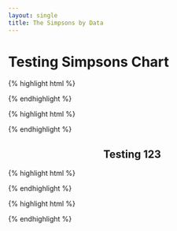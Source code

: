 ```yaml
---
layout: single
title: The Simpsons by Data
---
```


# Testing Simpsons Chart

{% highlight html %}
<style>
    circle.dimple-series-1 {
      fill: red;
    }

    h2 {
      text-align: center;
    }
  </style>
 {% endhighlight %}


{% highlight html %}
<div id='d3div'></div>
{% endhighlight %}

## Testing 123

{% highlight html %}

<script src="http://d3js.org/d3.v4.min.js"></script>
<script src="http://dimplejs.org/dist/dimple.v2.3.0.min.js"></script>
<script type="text/javascript">
    function draw(data) {

      "use strict";
      var margin = 30,
          width = 1500 - margin,
          height =550 - margin;

      d3.select("body")
        .append("h2")
        .text("The Simpsons by Data")

      var svg = d3.select("body")
        .append("svg")
          .attr("width", width + margin)
          .attr("height", height + margin)
        .append('g')
            .attr('class','chart');




      var myChart = new dimple.chart(svg, data);
      myChart.setBounds(60, 60, 1000, 350);   
      var x = myChart.addTimeAxis("x", "Air Date","%Y-%m-%d","%Y-%m-%d");
      x.tickFormat ="%Y"
      var y = myChart.addCategoryAxis("y", "IMDB Rating");
      y.overrideMin = 4.5;
      y.overrideMax = 9.2;
      var z = myChart.addMeasureAxis("z", "US Viewers in Millions");
      z.overrideMin = 0;
      z.overrideMax = 100;
      var mySeries = myChart.addSeries(["Air Date","Episode","Title","US Viewers in Millions","IMDB Rating","Director","Writer","Season"], dimple.plot.bubble);
      mySeries.getTooltipText = function (e) {
          return [
              "Season: " + e.aggField[7],
              "Episode: " + e.aggField[1],
              "Title: " + e.aggField[2],
              "Air Date: " + e.aggField[0],
              "Director: " + e.aggField[5],
              "Writer: " + e.aggField[6],
              "IMDB Rating: " + e.aggField[4],
              "US Viewers in Millions: " + e.aggField[3]
          ];
      };
      
      myChart.draw();
      x.tickFormat ="%Y-%m-%d"




    };
</script>

{% endhighlight %}


{% highlight html %}
<script type="text/javascript">
/*
  Use D3 (not dimple.js) to load the TSV file
  and pass the contents of it to the draw function
  */
d3.tsv("../_data/d3_episodes.tsv", draw);
</script>
{% endhighlight %}